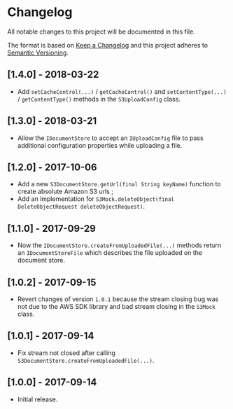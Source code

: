# Changelog

All notable changes to this project will be documented in this file.

The format is based on [Keep a Changelog](http://keepachangelog.com/) and this project adheres to
[Semantic Versioning](http://semver.org/).

## [1.4.0] - 2018-03-22
 * Add `setCacheControl(...)` / `getCacheControl()` and `setContentType(...)` / `getContentType()` methods in the
   `S3UploadConfig` class.

## [1.3.0] - 2018-03-21
 * Allow the `IDocumentStore` to accept an `IUploadConfig` file to pass additional configuration properties
   while uploading a file.

## [1.2.0] - 2017-10-06
 * Add a new `S3DocumentStore.getUrl(final String keyName)` function to create absolute Amazon S3 urls ;
 * Add an implementation for `S3Mock.deleteObject(final DeleteObjectRequest deleteObjectRequest)`.

## [1.1.0] - 2017-09-29
 * Now the `IDocumentStore.createFromUploadedFile(...)` methods return an `IDocumentStoreFile` which describes the
  file uploaded on the document store.

## [1.0.2] - 2017-09-15
 * Revert changes of version `1.0.1` because the stream closing bug was not due to the AWS SDK library and bad stream
   closing in the `S3Mock` class.

## [1.0.1] - 2017-09-14
 * Fix stream not closed after calling `S3DocumentStore.createFromUploadedFile(...)`.

## [1.0.0] - 2017-09-14

* Initial release.
